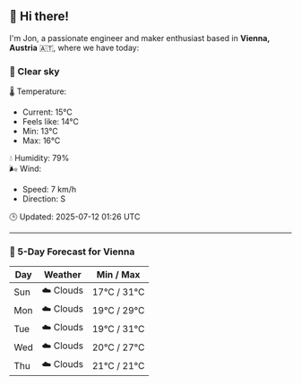 ## 👋 Hi there!

I'm Jon, a passionate engineer and maker enthusiast based in **Vienna, Austria** 🇦🇹, where we have today:

### 🌙 Clear sky 

🌡️ Temperature: 
* Current: 15°C
* Feels like: 14°C
* Min: 13°C 
* Max: 16°C  

💧 Humidity: 79%  
🌬️ Wind: 
* Speed: 7 km/h 
* Direction: S  

🕒 Updated: 2025-07-12 01:26 UTC

---

### 📅 5-Day Forecast for Vienna

| Day | Weather | Min / Max |
|-----|---------|------------|
| Sun | ☁️ Clouds | 17°C / 31°C |
| Mon | ☁️ Clouds | 19°C / 29°C |
| Tue | ☁️ Clouds | 19°C / 31°C |
| Wed | ☁️ Clouds | 20°C / 27°C |
| Thu | ☁️ Clouds | 21°C / 21°C |
